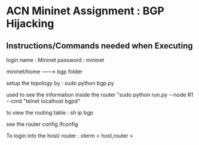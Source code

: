 
# ACN Mininet Assignment : BGP Hijacking


## Instructions/Commands needed when Executing

login name : Mininet
password : mininet 

mininet/home  ---> bgp folder 

setup the topology by :
sudo python bgp.py

used to see the information inside the router 
"sudo python run.py --node R1 --cmd "telnet localhost bgpd" 

to view the routing table : 
sh ip bgp

see the router config
ifconfig

To login into the host/ router : 
xterm < host,router >


 







